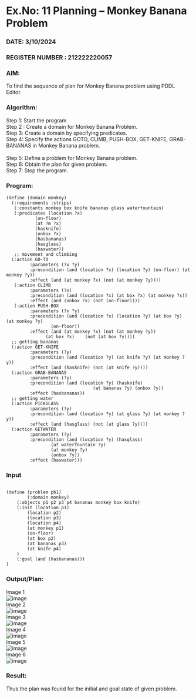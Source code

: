 # Ex.No: 11  Planning –  Monkey Banana Problem
### DATE: 3/10/2024                                                                           
### REGISTER NUMBER : 212222220057
### AIM: 
To find the sequence of plan for Monkey Banana problem using PDDL Editor.
###  Algorithm:
Step 1:  Start the program <br> 
Step 2 : Create a domain for Monkey Banana Problem. <br> 
Step 3:  Create a domain by specifying predicates. <br> 
Step 4: Specify the actions GOTO, CLIMB, PUSH-BOX, GET-KNIFE, GRAB-BANANAS in Monkey Banana problem.<br>  
Step 5:   Define a problem for Monkey Banana problem.<br> 
Step 6:  Obtain the plan for given problem.<br> 
Step 7: Stop the program.<br> 
### Program:
```
(define (domain monkey)	       
  (:requirements :strips)
   (:constants monkey box knife bananas glass waterfountain)
   (:predicates (location ?x)
	       (on-floor)
	       (at ?m ?x)
	       (hasknife)
	       (onbox ?x)
	       (hasbananas)
	       (hasglass)
	       (haswater))
   ;; movement and climbing
  (:action GO-TO
	     :parameters (?x ?y)
	     :precondition (and (location ?x) (location ?y) (on-floor) (at monkey ?y))
	     :effect (and (at monkey ?x) (not (at monkey ?y))))
   (:action CLIMB
	     :parameters (?x)
	     :precondition (and (location ?x) (at box ?x) (at monkey ?x))
	     :effect (and (onbox ?x) (not (on-floor))))
   (:action PUSH-BOX
	     :parameters (?x ?y)
	     :precondition (and (location ?x) (location ?y) (at box ?y) (at monkey ?y) 
				 (on-floor))
	     :effect (and (at monkey ?x) (not (at monkey ?y))
			   (at box ?x)    (not (at box ?y))))
  ;; getting bananas
  (:action GET-KNIFE
	     :parameters (?y)
	     :precondition (and (location ?y) (at knife ?y) (at monkey ?y))
	     :effect (and (hasknife) (not (at knife ?y))))
  (:action GRAB-BANANAS
	     :parameters (?y)
	     :precondition (and (location ?y) (hasknife) 
                                 (at bananas ?y) (onbox ?y))
	     :effect (hasbananas))
  ;; getting water
  (:action PICKGLASS
	     :parameters (?y)
	     :precondition (and (location ?y) (at glass ?y) (at monkey ?y))
	     :effect (and (hasglass) (not (at glass ?y))))
  (:action GETWATER
	     :parameters (?y)
	     :precondition (and (location ?y) (hasglass)
				 (at waterfountain ?y)
				 (at monkey ?y)
				 (onbox ?y))
	     :effect (haswater)))
```

### Input 
```

(define (problem pb1)
    	(:domain monkey)
  	(:objects p1 p2 p3 p4 bananas monkey box knife)
  	(:init (location p1)
		(location p2)
		(location p3)
		(location p4)
	 	(at monkey p1)
		(on-floor)
		(at box p2)
		(at bananas p3)
	 	(at knife p4)
	)
  	(:goal (and (hasbananas)))
)
```
### Output/Plan:
Image 1<br>
![image](https://github.com/Ziyavudeen/AI_Lab_2023-24/assets/120120067/22c68f66-aeea-4276-b234-8c9a384c9b11)<br>
Image 2<br>
![image](https://github.com/Ziyavudeen/AI_Lab_2023-24/assets/120120067/9e6547e5-0d20-46e9-98ba-2f81731905ac)<br>
Image 3<br>
![image](https://github.com/Ziyavudeen/AI_Lab_2023-24/assets/120120067/226831c9-3585-4adb-9789-90515feb0a08)<br>
Image 4<br>
![image](https://github.com/Ziyavudeen/AI_Lab_2023-24/assets/120120067/2dc5e07a-8393-46fe-8981-a2e10015a020)<br>
Image 5<br>
![image](https://github.com/Ziyavudeen/AI_Lab_2023-24/assets/120120067/626f454a-c3b9-4099-81f6-1e552cc3aca8)<br>
Image 6<br>
![image](https://github.com/Ziyavudeen/AI_Lab_2023-24/assets/120120067/31537c7c-b273-4360-8f4e-47e8708bc08c)


### Result:
Thus the plan was found for the initial and goal state of given problem.
